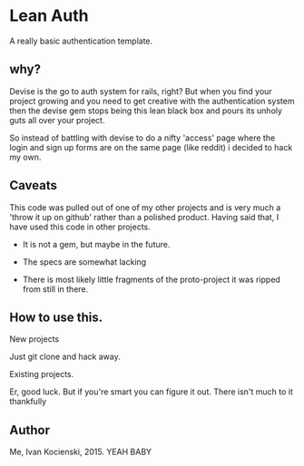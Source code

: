 # Lean Auth

A really basic authentication template.

## why?

Devise is the go to auth system for rails, right? But when you find your project growing and you
need to get creative with the authentication system then the devise gem stops being this lean
black box and pours its unholy guts all over your project.

So instead of battling with devise to do a nifty 'access' page where the login and sign up forms
are on the same page (like reddit) i decided to hack my own.

## Caveats

This code was pulled out of one of my other projects and is very much a 'throw it up on github'
rather than a polished product. Having said that, I have used this code in other projects.

- It is not a gem, but maybe in the future.

- The specs are somewhat lacking

- There is most likely little fragments of the proto-project it was ripped from still in there.

## How to use this.

New projects

Just git clone and hack away. 


Existing projects.

Er, good luck. But if you're smart you can figure it out. There isn't much to it thankfully

## Author

Me, Ivan Kocienski, 2015. YEAH BABY

